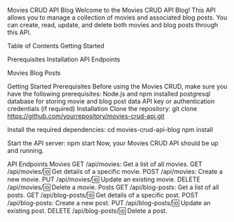Movies CRUD API Blog
Welcome to the Movies CRUD API Blog! This API allows you to manage a collection of movies and associated blog posts. You can create, read, update, and delete both movies and blog posts through this API.

Table of Contents
Getting Started

Prerequisites
Installation
API Endpoints

Movies
Blog Posts

Getting Started
Prerequisites
Before using the Movies CRUD, make sure you have the following prerequisites:
Node.js and npm installed
postgresql database for storing movie and blog post data
API key or authentication credentials (if required)
Installation
Clone the repository:
git clone https://github.com/yourrepository/movies-crud-api.git

Install the required dependencies:
cd movies-crud-api-blog
npm install

Start the API server:
npm start
Now, your Movies CRUD API should be up and running.

API Endpoints
Movies
GET /api/movies: Get a list of all movies.
GET /api/movies/:id: Get details of a specific movie.
POST /api/movies: Create a new movie.
PUT /api/movies/:id: Update an existing movie.
DELETE /api/movies/:id: Delete a movie.
Posts
GET /api/blog-posts: Get a list of all posts.
GET /api/blog-posts/:id: Get details of a specific post.
POST /api/blog-posts: Create a new post.
PUT /api/blog-posts/:id: Update an existing post.
DELETE /api/blog-posts/:id: Delete a post.













